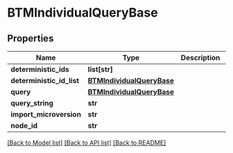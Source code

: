 # BTMIndividualQueryBase

## Properties
Name | Type | Description | Notes
------------ | ------------- | ------------- | -------------
**deterministic_ids** | **list[str]** |  | [optional] 
**deterministic_id_list** | [**BTMIndividualQueryBase**](BTMIndividualQueryBase.md) |  | [optional] 
**query** | [**BTMIndividualQueryBase**](BTMIndividualQueryBase.md) |  | [optional] 
**query_string** | **str** |  | [optional] 
**import_microversion** | **str** |  | [optional] 
**node_id** | **str** |  | [optional] 

[[Back to Model list]](../README.md#documentation-for-models) [[Back to API list]](../README.md#documentation-for-api-endpoints) [[Back to README]](../README.md)


